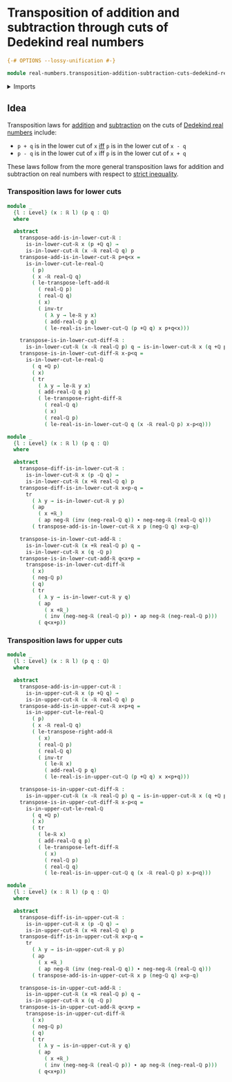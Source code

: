 # Transposition of addition and subtraction through cuts of Dedekind real numbers

```agda
{-# OPTIONS --lossy-unification #-}

module real-numbers.transposition-addition-subtraction-cuts-dedekind-real-numbers where
```

<details><summary>Imports</summary>

```agda
open import elementary-number-theory.addition-rational-numbers
open import elementary-number-theory.difference-rational-numbers
open import elementary-number-theory.rational-numbers

open import foundation.action-on-identifications-functions
open import foundation.identity-types
open import foundation.transport-along-identifications
open import foundation.universe-levels

open import real-numbers.addition-real-numbers
open import real-numbers.dedekind-real-numbers
open import real-numbers.difference-real-numbers
open import real-numbers.negation-real-numbers
open import real-numbers.rational-real-numbers
open import real-numbers.similarity-real-numbers
open import real-numbers.strict-inequality-real-numbers
```

</details>

## Idea

Transposition laws for [addition](real-numbers.addition-real-numbers.md) and
[subtraction](real-numbers.difference-real-numbers.md) on the cuts of
[Dedekind real numbers](real-numbers.dedekind-real-numbers.md) include:

* `p + q` is in the lower cut of `x` [iff](foundation.logical-equivalences.md) `p` is in the lower cut of `x - q`
* `p - q` is in the lower cut of `x` iff `p` is in the lower cut of `x + q`

These laws follow from the more general transposition laws for addition and
subtraction on real numbers with respect to
[strict inequality](real-numbers.strict-inequality-real-numbers.md).

### Transposition laws for lower cuts

```agda
module _
  {l : Level} (x : ℝ l) (p q : ℚ)
  where

  abstract
    transpose-add-is-in-lower-cut-ℝ :
      is-in-lower-cut-ℝ x (p +ℚ q) →
      is-in-lower-cut-ℝ (x -ℝ real-ℚ q) p
    transpose-add-is-in-lower-cut-ℝ p+q<x =
      is-in-lower-cut-le-real-ℚ
        ( p)
        ( x -ℝ real-ℚ q)
        ( le-transpose-left-add-ℝ
          ( real-ℚ p)
          ( real-ℚ q)
          ( x)
          ( inv-tr
            ( λ y → le-ℝ y x)
            ( add-real-ℚ p q)
            ( le-real-is-in-lower-cut-ℚ (p +ℚ q) x p+q<x)))

    transpose-is-in-lower-cut-diff-ℝ :
      is-in-lower-cut-ℝ (x -ℝ real-ℚ p) q → is-in-lower-cut-ℝ x (q +ℚ p)
    transpose-is-in-lower-cut-diff-ℝ x-p<q =
      is-in-lower-cut-le-real-ℚ
        ( q +ℚ p)
        ( x)
        ( tr
          ( λ y → le-ℝ y x)
          ( add-real-ℚ q p)
          ( le-transpose-right-diff-ℝ
            ( real-ℚ q)
            ( x)
            ( real-ℚ p)
            ( le-real-is-in-lower-cut-ℚ q (x -ℝ real-ℚ p) x-p<q)))

module _
  {l : Level} (x : ℝ l) (p q : ℚ)
  where

  abstract
    transpose-diff-is-in-lower-cut-ℝ :
      is-in-lower-cut-ℝ x (p -ℚ q) →
      is-in-lower-cut-ℝ (x +ℝ real-ℚ q) p
    transpose-diff-is-in-lower-cut-ℝ x<p-q =
      tr
        ( λ y → is-in-lower-cut-ℝ y p)
        ( ap
          ( x +ℝ_)
          ( ap neg-ℝ (inv (neg-real-ℚ q)) ∙ neg-neg-ℝ (real-ℚ q)))
        ( transpose-add-is-in-lower-cut-ℝ x p (neg-ℚ q) x<p-q)

    transpose-is-in-lower-cut-add-ℝ :
      is-in-lower-cut-ℝ (x +ℝ real-ℚ p) q →
      is-in-lower-cut-ℝ x (q -ℚ p)
    transpose-is-in-lower-cut-add-ℝ q<x+p =
      transpose-is-in-lower-cut-diff-ℝ
        ( x)
        ( neg-ℚ p)
        ( q)
        ( tr
          ( λ y → is-in-lower-cut-ℝ y q)
          ( ap
            ( x +ℝ_)
            ( inv (neg-neg-ℝ (real-ℚ p)) ∙ ap neg-ℝ (neg-real-ℚ p)))
          ( q<x+p))
```

### Transposition laws for upper cuts

```agda
module _
  {l : Level} (x : ℝ l) (p q : ℚ)
  where

  abstract
    transpose-add-is-in-upper-cut-ℝ :
      is-in-upper-cut-ℝ x (p +ℚ q) →
      is-in-upper-cut-ℝ (x -ℝ real-ℚ q) p
    transpose-add-is-in-upper-cut-ℝ x<p+q =
      is-in-upper-cut-le-real-ℚ
        ( p)
        ( x -ℝ real-ℚ q)
        ( le-transpose-right-add-ℝ
          ( x)
          ( real-ℚ p)
          ( real-ℚ q)
          ( inv-tr
            ( le-ℝ x)
            ( add-real-ℚ p q)
            ( le-real-is-in-upper-cut-ℚ (p +ℚ q) x x<p+q)))

    transpose-is-in-upper-cut-diff-ℝ :
      is-in-upper-cut-ℝ (x -ℝ real-ℚ p) q → is-in-upper-cut-ℝ x (q +ℚ p)
    transpose-is-in-upper-cut-diff-ℝ x-p<q =
      is-in-upper-cut-le-real-ℚ
        ( q +ℚ p)
        ( x)
        ( tr
          ( le-ℝ x)
          ( add-real-ℚ q p)
          ( le-transpose-left-diff-ℝ
            ( x)
            ( real-ℚ p)
            ( real-ℚ q)
            ( le-real-is-in-upper-cut-ℚ q (x -ℝ real-ℚ p) x-p<q)))

module _
  {l : Level} (x : ℝ l) (p q : ℚ)
  where

  abstract
    transpose-diff-is-in-upper-cut-ℝ :
      is-in-upper-cut-ℝ x (p -ℚ q) →
      is-in-upper-cut-ℝ (x +ℝ real-ℚ q) p
    transpose-diff-is-in-upper-cut-ℝ x<p-q =
      tr
        ( λ y → is-in-upper-cut-ℝ y p)
        ( ap
          ( x +ℝ_)
          ( ap neg-ℝ (inv (neg-real-ℚ q)) ∙ neg-neg-ℝ (real-ℚ q)))
        ( transpose-add-is-in-upper-cut-ℝ x p (neg-ℚ q) x<p-q)

    transpose-is-in-upper-cut-add-ℝ :
      is-in-upper-cut-ℝ (x +ℝ real-ℚ p) q →
      is-in-upper-cut-ℝ x (q -ℚ p)
    transpose-is-in-upper-cut-add-ℝ q<x+p =
      transpose-is-in-upper-cut-diff-ℝ
        ( x)
        ( neg-ℚ p)
        ( q)
        ( tr
          ( λ y → is-in-upper-cut-ℝ y q)
          ( ap
            ( x +ℝ_)
            ( inv (neg-neg-ℝ (real-ℚ p)) ∙ ap neg-ℝ (neg-real-ℚ p)))
          ( q<x+p))
```
